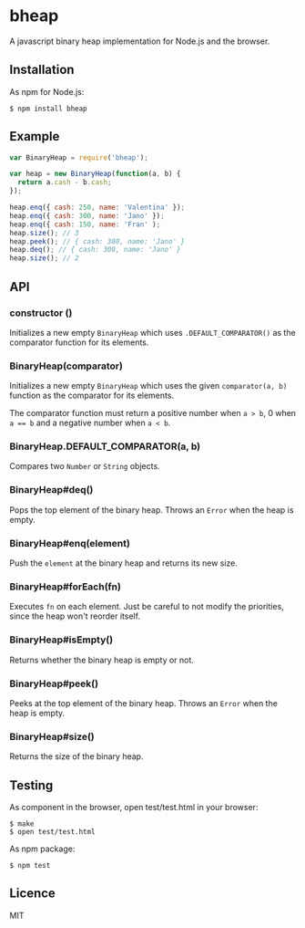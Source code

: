 # bheap

A javascript binary heap implementation for Node.js and the browser.

## Installation

As npm for Node.js:

```
$ npm install bheap
```

## Example

```js
var BinaryHeap = require('bheap');

var heap = new BinaryHeap(function(a, b) {
  return a.cash - b.cash;
});

heap.enq({ cash: 250, name: 'Valentina' });
heap.enq({ cash: 300, name: 'Jano' });
heap.enq({ cash: 150, name: 'Fran' );
heap.size(); // 3
heap.peek(); // { cash: 300, name: 'Jano' }
heap.deq(); // { cash: 300, name: 'Jano' }
heap.size(); // 2
```

## API

### constructor ()

Initializes a new empty `BinaryHeap` which uses `.DEFAULT_COMPARATOR()` as
the comparator function for its elements.

### BinaryHeap(comparator)

Initializes a new empty `BinaryHeap` which uses the given `comparator(a, b)`
function as the comparator for its elements.

The comparator function must return a positive number when `a > b`, 0 when
`a == b` and a negative number when `a < b`.

### BinaryHeap.DEFAULT_COMPARATOR(a, b)

Compares two `Number` or `String` objects.

### BinaryHeap#deq()

Pops the top element of the binary heap.
Throws an `Error` when the heap is empty.

### BinaryHeap#enq(element)

Push the `element` at the binary heap and returns its new size.

### BinaryHeap#forEach(fn)

Executes `fn` on each element. Just be careful to not modify the priorities,
since the heap won't reorder itself.

### BinaryHeap#isEmpty()

Returns whether the binary heap is empty or not.

### BinaryHeap#peek()

Peeks at the top element of the binary heap.
Throws an `Error` when the heap is empty.

### BinaryHeap#size()

Returns the size of the binary heap.

## Testing

As component in the browser, open test/test.html in your browser:

```
$ make
$ open test/test.html
```

As npm package:

```
$ npm test
```

## Licence

MIT
